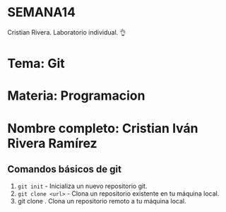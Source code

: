 # SEMANA14
Cristian Rivera. Laboratorio individual. 👌


# Tema: Git
# Materia: Programacion
# Nombre completo: Cristian Iván Rivera Ramírez

## Comandos básicos de git
1. `git init` - Inicializa un nuevo repositorio git.
2. `git clone <url>` - Clona un repositorio existente en tu máquina local.
3. git clone <url>. Clona un repositorio remoto a tu máquina local.
